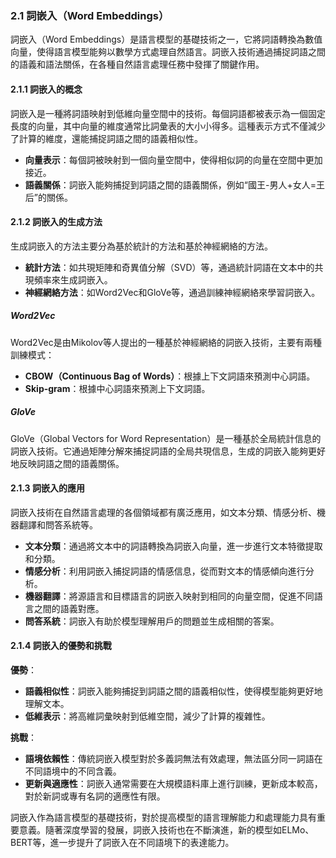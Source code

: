 ### **2.1 詞嵌入（Word Embeddings）**

詞嵌入（Word Embeddings）是語言模型的基礎技術之一，它將詞語轉換為數值向量，使得語言模型能夠以數學方式處理自然語言。詞嵌入技術通過捕捉詞語之間的語義和語法關係，在各種自然語言處理任務中發揮了關鍵作用。

#### **2.1.1 詞嵌入的概念**

詞嵌入是一種將詞語映射到低維向量空間中的技術。每個詞語都被表示為一個固定長度的向量，其中向量的維度通常比詞彙表的大小小得多。這種表示方式不僅減少了計算的維度，還能捕捉詞語之間的語義相似性。

- **向量表示**：每個詞被映射到一個向量空間中，使得相似詞的向量在空間中更加接近。
- **語義關係**：詞嵌入能夠捕捉到詞語之間的語義關係，例如“國王-男人+女人=王后”的關係。

#### **2.1.2 詞嵌入的生成方法**

生成詞嵌入的方法主要分為基於統計的方法和基於神經網絡的方法。

- **統計方法**：如共現矩陣和奇異值分解（SVD）等，通過統計詞語在文本中的共現頻率來生成詞嵌入。
- **神經網絡方法**：如Word2Vec和GloVe等，通過訓練神經網絡來學習詞嵌入。

##### **Word2Vec**
Word2Vec是由Mikolov等人提出的一種基於神經網絡的詞嵌入技術，主要有兩種訓練模式：
- **CBOW（Continuous Bag of Words）**：根據上下文詞語來預測中心詞語。
- **Skip-gram**：根據中心詞語來預測上下文詞語。

##### **GloVe**
GloVe（Global Vectors for Word Representation）是一種基於全局統計信息的詞嵌入技術。它通過矩陣分解來捕捉詞語的全局共現信息，生成的詞嵌入能夠更好地反映詞語之間的語義關係。

#### **2.1.3 詞嵌入的應用**

詞嵌入技術在自然語言處理的各個領域都有廣泛應用，如文本分類、情感分析、機器翻譯和問答系統等。

- **文本分類**：通過將文本中的詞語轉換為詞嵌入向量，進一步進行文本特徵提取和分類。
- **情感分析**：利用詞嵌入捕捉詞語的情感信息，從而對文本的情感傾向進行分析。
- **機器翻譯**：將源語言和目標語言的詞嵌入映射到相同的向量空間，促進不同語言之間的語義對應。
- **問答系統**：詞嵌入有助於模型理解用戶的問題並生成相關的答案。

#### **2.1.4 詞嵌入的優勢和挑戰**

**優勢**：
- **語義相似性**：詞嵌入能夠捕捉到詞語之間的語義相似性，使得模型能夠更好地理解文本。
- **低維表示**：將高維詞彙映射到低維空間，減少了計算的複雜性。

**挑戰**：
- **語境依賴性**：傳統詞嵌入模型對於多義詞無法有效處理，無法區分同一詞語在不同語境中的不同含義。
- **更新與適應性**：詞嵌入通常需要在大規模語料庫上進行訓練，更新成本較高，對於新詞或專有名詞的適應性有限。

詞嵌入作為語言模型的基礎技術，對於提高模型的語言理解能力和處理能力具有重要意義。隨著深度學習的發展，詞嵌入技術也在不斷演進，新的模型如ELMo、BERT等，進一步提升了詞嵌入在不同語境下的表達能力。